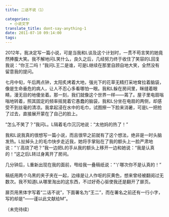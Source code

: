 ```yaml
---
title: 二话不说（1）

categories:
  - 小说文字
translate_title: dont-say-anything-1
date: 2011-07-10 09:14:00
tags:
---
```


2012年，我决定写一篇小说，可是当我和L谈及这个计划时，一贯不苟言笑的她竟然捧腹大笑。我不解地问L笑什么，良久之后，几经努力终于收住了笑容的L回复我说：“你王二吗！”我问L王二是谁，可是L继续在那里自顾自地大笑，全然没有留意我的提问。

七月中旬，午后两点钟，太阳炙烤着大地，强光下的花草无精打采地耷拉着脑袋，像是生命垂危的病人，让人不忍心多看哪怕一眼。我和L躲在房间里，眯缝着眼睛，漫无目的地傻坐着。那一刻，我们就像这个世界一样——蔫了。屋子里电扇嗡嗡地转着，照其固定的频率摇晃着它愚蠢的脑袋，我和L分坐在电扇的两侧，却感受不到丝毫的清凉。我拿起浸在水中的毛巾，试图擦一下脸来消暑，可是L一把抢了过去，直接展开蒙在了自己的脸上。

“怎么不笑了？”我问L。L隔着毛巾沉沉地说：“太他妈的热了！”

我和L说我真的很想写一篇小说，而且很早之前就有了这个想法，绝非是一时头脑发热。L扯掉头上的毛巾快步走近我，她将手掌贴在了我的额头上一脸严肃地说：“丫高烧了吧？”我一边把L的手从我的额头上移开一边和她说：“我是认真的！”这之后L转过身离开了房间。

几分钟后，L重新出现在我的面前，甩给我一叠稿纸说：“丫哪次你不是认真的！”

稿纸用两个乌黑的夹子夹在一起，边缘是让人作呕的灰黄色，想来曾经被翻阅过无数次。我不知道L从哪里淘出的这东西，不过好奇心驱使我还是翻开了扉页。

扉页用黑体字写着“二话不说”，下面署名为“王二”，而在署名之前还有一行小字，写的却是“——谨以此文献给M”。

（未完待续）